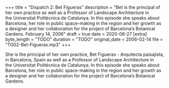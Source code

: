 +++
title = "Dispatch 2: Bet Figueras"
description = "Bet is the principal of her own practice as well as a Professor of Landscape Architecture in the Universitat Politècnica de Catalunya. In this episode she speaks about Barcelona, her role in public space-making in the region and her growth as a designer and her collaboration for the project of Barcelona’s Botanical Gardens. February 14, 2006"
draft = true
date = 2020-08-27
[extra]
byte_length = "TODO"
duration = "TODO"
original_date = 2006-02-14
file = "TG02-Bet-Figueras.mp3"
+++

She is the principal of her own practice, Bet Figueras - Arquitecta paisajista, in Barcelona, Spain as well as a Professor of Landscape Architecture in the Universitat Politècnica de Catalunya. In this episode she speaks about Barcelona, her role in public space-making in the region and her growth as a designer and her collaboration for the project of Barcelona’s Botanical Gardens.

